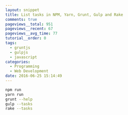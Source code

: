 ```yaml
---
layout: snippet
title: List tasks in NPM, Yarn, Grunt, Gulp and Rake
comments: true
pageviews__total: 951
pageviews__recent: 67
pageviews__avg_time: 77
tutorial__order: 0
tags:
  - gruntjs
  - gulpjs
  - javascript
categories:
  - Programming
  - Web Development
date: 2016-06-25 15:14:49
---
```


```bash
npm run
yarn run
grunt --help
gulp --tasks
rake --tasks
```
